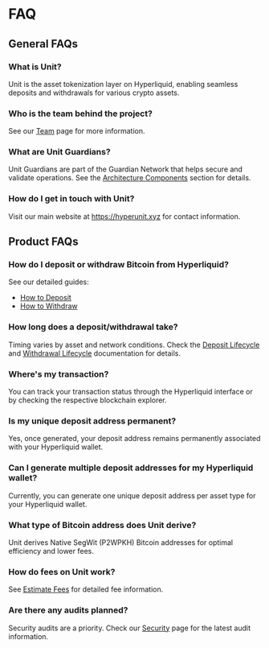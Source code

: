 # FAQ

## General FAQs

### What is Unit?
Unit is the asset tokenization layer on Hyperliquid, enabling seamless deposits and withdrawals for various crypto assets.

### Who is the team behind the project?
See our [Team](/unit/about-unit/team) page for more information.

### What are Unit Guardians?
Unit Guardians are part of the Guardian Network that helps secure and validate operations. See the [Architecture Components](/architecture/components) section for details.

### How do I get in touch with Unit?
Visit our main website at https://hyperunit.xyz for contact information.

## Product FAQs

### How do I deposit or withdraw Bitcoin from Hyperliquid?
See our detailed guides:
- [How to Deposit](/how-to/deposit)
- [How to Withdraw](/how-to/withdraw)

### How long does a deposit/withdrawal take?
Timing varies by asset and network conditions. Check the [Deposit Lifecycle](/developers/api/operations/deposit-lifecycle) and [Withdrawal Lifecycle](/developers/api/operations/withdrawal-lifecycle) documentation for details.

### Where's my transaction?
You can track your transaction status through the Hyperliquid interface or by checking the respective blockchain explorer.

### Is my unique deposit address permanent?
Yes, once generated, your deposit address remains permanently associated with your Hyperliquid wallet.

### Can I generate multiple deposit addresses for my Hyperliquid wallet?
Currently, you can generate one unique deposit address per asset type for your Hyperliquid wallet.

### What type of Bitcoin address does Unit derive?
Unit derives Native SegWit (P2WPKH) Bitcoin addresses for optimal efficiency and lower fees.

### How do fees on Unit work?
See [Estimate Fees](/developers/api/estimate-fees) for detailed fee information.

### Are there any audits planned?
Security audits are a priority. Check our [Security](/architecture/security) page for the latest audit information.